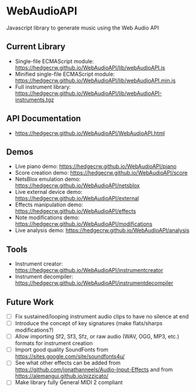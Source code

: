 # WebAudioAPI
Javascript library to generate music using the Web Audio API

## Current Library
 - Single-file ECMAScript module: https://hedgecrw.github.io/WebAudioAPI/lib/webAudioAPI.js
 - Minified single-file ECMAScript module: https://hedgecrw.github.io/WebAudioAPI/lib/webAudioAPI.min.js
 - Full instrument library: https://hedgecrw.github.io/WebAudioAPI/lib/webAudioAPI-instruments.tgz

## API Documentation

 - https://hedgecrw.github.io/WebAudioAPI/WebAudioAPI.html

## Demos
 - Live piano demo: https://hedgecrw.github.io/WebAudioAPI/piano
 - Score creation demo: https://hedgecrw.github.io/WebAudioAPI/score
 - NetsBlox emulation demo: https://hedgecrw.github.io/WebAudioAPI/netsblox
 - Live external device demo: https://hedgecrw.github.io/WebAudioAPI/external
 - Effects manipulation demo: https://hedgecrw.github.io/WebAudioAPI/effects
 - Note modifications demo: https://hedgecrw.github.io/WebAudioAPI/modifications
 - Live analysis demo: https://hedgecrw.github.io/WebAudioAPI/analysis

## Tools
 - Instrument creator: https://hedgecrw.github.io/WebAudioAPI/instrumentcreator
 - Instrument decompiler: https://hedgecrw.github.io/WebAudioAPI/instrumentdecompiler

## Future Work

 - [ ] Fix sustained/looping instrument audio clips to have no silence at end
 - [ ] Introduce the concept of key signatures (make flats/sharps modifications?)
 - [ ] Allow importing Sf2, Sf3, Sfz, or raw audio (WAV, OGG, MP3, etc.) formats for instrument creation
 - [ ] Import good quality SoundFonts from https://sites.google.com/site/soundfonts4u/
 - [ ] See what other effects can be added from https://github.com/jonathanneels/Audio-Input-Effects and from https://alemangui.github.io/pizzicato/
 - [ ] Make library fully General MIDI 2 compliant
